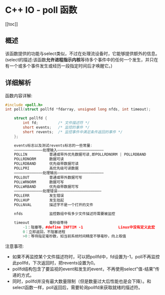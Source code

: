 # C++ IO - poll 函数

[[toc]]

## 概述

该函数提供的功能与select类似，不过在处理流设备时，它能够提供额外的信息。
(select的描述:该函数**允许进程指示内核**等待多个事件中的任何一个发生，并只在有一个或多个事件发生或经历一段指定时间后才唤醒它。)

## 详细解析

函数内容详解:

```cpp
#include <poll.h>
int poll(struct pollfd *fdarray, unsigned long nfds, int timeout);

	struct pollfd {
		int fd; 		/* 文件描述符 */
		short events; 	/* 监控的事件 */
		short revents;  /* 监控事件中满足条件返回的事件 */
	};

	events标志以及测试revents标志的一些常量:
	—————————————处理输入—————————————————————
	POLLIN			普通或带外优先数据可读,即POLLRDNORM | POLLRDBAND
	POLLRDNORM		数据可读
	POLLRDBAND		优先级带数据可读
	POLLPRI 		高优先级可读数据
	—————————————处理输出—————————————————————
	POLLOUT			普通或带外数据可写
	POLLWRNORM		数据可写
	POLLWRBAND		优先级带数据可写
	—————————————处理错误————————————————————
	POLLERR 		发生错误
	POLLHUP 		发生挂起
	POLLNVAL 		描述字不是一个打开的文件

	nfds 			监控数组中有多少文件描述符需要被监控

	timeout 		毫秒级等待
		-1：阻塞等，#define INFTIM -1 				Linux中没有定义此宏
		0：立即返回，不阻塞进程
		>0：等待指定毫秒数，如当前系统时间精度不够毫秒，向上取值


```

注意事项:

* 如果不再监控某个文件描述符时，可以把pollfd中，fd设置为-1，poll不再监控此pollfd，下次返回时，把revents设置为0。
* pollfd结构包含了要监视的event和发生的event，不再使用select"值-结果"传递的方式。
* 同时，pollfd并没有最大数量限制（但是数量过大后性能也是会下降）。和select函数一样，poll返回后，需要轮询pollfd来获取就绪的描述符。


